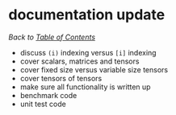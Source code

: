 # documentation update

_Back to [Table of Contents](README.md)_

* discuss `(i)` indexing versus `[i]` indexing
* cover scalars, matrices and tensors
* cover fixed size versus variable size tensors
* cover tensors of tensors
* make sure all functionality is written up
* benchmark code
* unit test code
